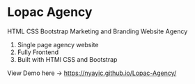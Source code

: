 # Lopac Agency
HTML CSS Bootstrap Marketing and Branding Website Agency

1. Single page agency website
2. Fully Frontend
3. Built with HTMl CSS and Bootstrap

View Demo here -> https://nyayic.github.io/Lopac-Agency/
